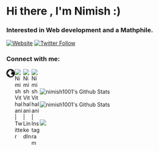 # Hi there , I'm Nimish :)

### Interested in Web development and a Mathphile.

[![Website](https://img.shields.io/website?label=nimish1001.github.io&style=for-the-badge&url=https%3A%2F%2Fnimish1001.github.io)](https://nimish1001.github.io)
[![Twitter Follow](https://img.shields.io/twitter/follow/NimishVithalani?color=1DA1F2&logo=twitter&style=for-the-badge)](https://twitter.com/intent/follow?original_referer=https%3A%2F%2Fgithub.com%2Fnimishv_10&screen_name=nimishv_10)

### Connect with me:

[<img align="left" alt="nimish1001.github.io" width="22px" src="https://raw.githubusercontent.com/iconic/open-iconic/master/svg/globe.svg" />][website]
[<img align="left" alt="Nimish Vithalani | Twitter" width="22px" src="https://cdn.jsdelivr.net/npm/simple-icons@v3/icons/twitter.svg" />][twitter]
[<img align="left" alt="Nimish Vithalani | LinkedIn" width="22px" src="https://cdn.jsdelivr.net/npm/simple-icons@v3/icons/linkedin.svg" />][linkedin]
[<img align="left" alt="Nimish Vithalani | Instagram" width="22px" src="https://cdn.jsdelivr.net/npm/simple-icons@v3/icons/instagram.svg" />][instagram]

[website]: https://nimish1001.github.io
[twitter]: https://twitter.com/NimishVithalani
[linkedin]: https://www.linkedin.com/in/nimish-vithalani-466587174/
[instagram]: https://linkedin.com/in/nimishv_10

<br />
<br />
<br />

<img align="left" alt="nimish1001's Github Stats" src="https://github-readme-stats.vercel.app/api?username=nimish1001&count_private=true&show_icons=true&theme=tokyonight" />
  <br/>
  <br/>
<img align="left" alt="nimish1001's Github Stats" src="https://github-readme-stats.vercel.app/api/top-langs/?username=nimish1001&layout=compact&theme=tokyonight&card_width=445" />
<br/>
<br/>
<p align="left">
    <img src="https://github-readme-streak-stats.herokuapp.com/?user=nimish1001&theme=dark" />
</p>
  
